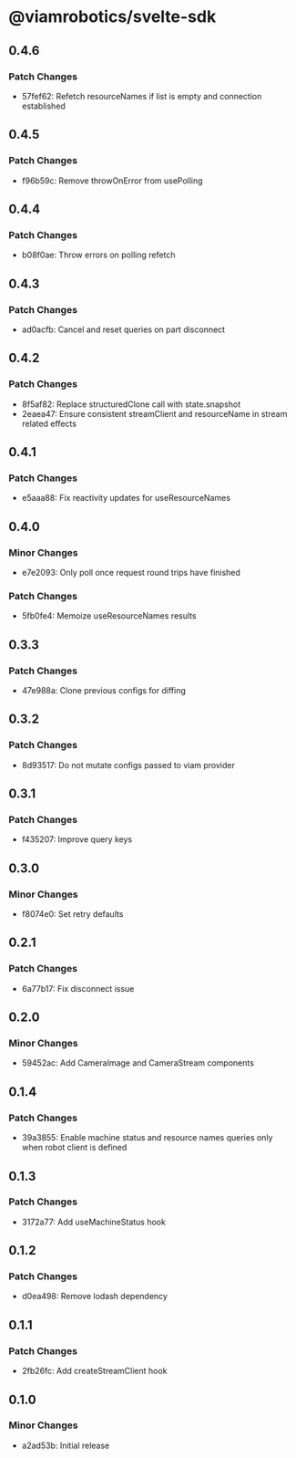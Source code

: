 # @viamrobotics/svelte-sdk

## 0.4.6

### Patch Changes

- 57fef62: Refetch resourceNames if list is empty and connection established

## 0.4.5

### Patch Changes

- f96b59c: Remove throwOnError from usePolling

## 0.4.4

### Patch Changes

- b08f0ae: Throw errors on polling refetch

## 0.4.3

### Patch Changes

- ad0acfb: Cancel and reset queries on part disconnect

## 0.4.2

### Patch Changes

- 8f5af82: Replace structuredClone call with state.snapshot
- 2eaea47: Ensure consistent streamClient and resourceName in stream related effects

## 0.4.1

### Patch Changes

- e5aaa88: Fix reactivity updates for useResourceNames

## 0.4.0

### Minor Changes

- e7e2093: Only poll once request round trips have finished

### Patch Changes

- 5fb0fe4: Memoize useResourceNames results

## 0.3.3

### Patch Changes

- 47e988a: Clone previous configs for diffing

## 0.3.2

### Patch Changes

- 8d93517: Do not mutate configs passed to viam provider

## 0.3.1

### Patch Changes

- f435207: Improve query keys

## 0.3.0

### Minor Changes

- f8074e0: Set retry defaults

## 0.2.1

### Patch Changes

- 6a77b17: Fix disconnect issue

## 0.2.0

### Minor Changes

- 59452ac: Add CameraImage and CameraStream components

## 0.1.4

### Patch Changes

- 39a3855: Enable machine status and resource names queries only when robot client is defined

## 0.1.3

### Patch Changes

- 3172a77: Add useMachineStatus hook

## 0.1.2

### Patch Changes

- d0ea498: Remove lodash dependency

## 0.1.1

### Patch Changes

- 2fb26fc: Add createStreamClient hook

## 0.1.0

### Minor Changes

- a2ad53b: Initial release
